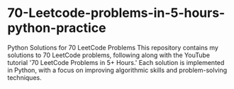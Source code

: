 # 70-Leetcode-problems-in-5-hours-python-practice
Python Solutions for 70 LeetCode Problems This repository contains my solutions to 70 LeetCode problems, following along with the YouTube tutorial '70 LeetCode Problems in 5+ Hours.' Each solution is implemented in Python, with a focus on improving algorithmic skills and problem-solving techniques.
